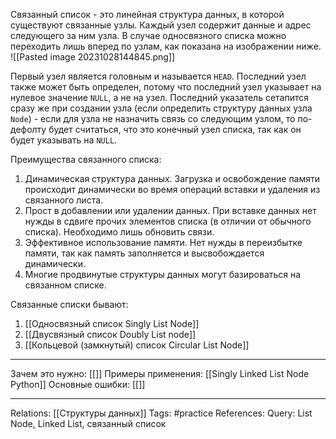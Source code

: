 Связанный список - это линейная структура данных, в которой существуют связанные узлы. Каждый узел содержит данные и адрес следующего за ним узла. В случае односвязного списка можно переходить лишь вперед по узлам, как показана на изображении ниже. 
![[Pasted image 20231028144845.png]]

Первый узел является головным и называется `HEAD`. Последний узел также может быть определен, потому что последний узел указывает на нулевое значение `NULL`, а не на узел. Последний указатель сетапится сразу же при создании узла (если определить структуру данных узла `Node`) - если для узла не назначить связь со следующим узлом, то по-дефолту будет считаться, что это конечный узел списка, так как он будет указывать на `NULL`. 

Преимущества связанного списка:
1. Динамическая структура данных. Загрузка и освобождение памяти происходит динамически во время операций вставки и удаления из связанного листа. 
2. Прост в добавлении или удалении данных. При вставке данных нет нужды в сдвиге прочих элементов списка (в отличии от обычного списка). Необходимо лишь обновить связи. 
3. Эффективное использование памяти. Нет нужды в переизбытке памяти, так как память заполняется и высвобождается динамически. 
4. Многие продвинутые структуры данных могут базироваться на связанном списке. 

Связанные списки бывают:
1. [[Односвязный список Singly List Node]]
2. [[Двусвязный список Doubly List node]]
3. [[Кольцевой (замкнутый) список Circular List Node]]

___
Зачем это нужно: [[]] 
Примеры применения: [[Singly Linked List Node Python]] 
Основные ошибки: [[]] 
___
Relations: [[Структуры данных]] 
Tags: #practice 
References: 
Query: List Node, Linked List, связанный список